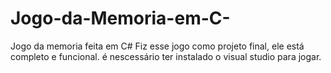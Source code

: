 # Jogo-da-Memoria-em-C-
Jogo da memoria feita em C# 
Fiz esse jogo como projeto final, ele está completo e funcional.
é nescessário ter instalado o visual studio para jogar.
